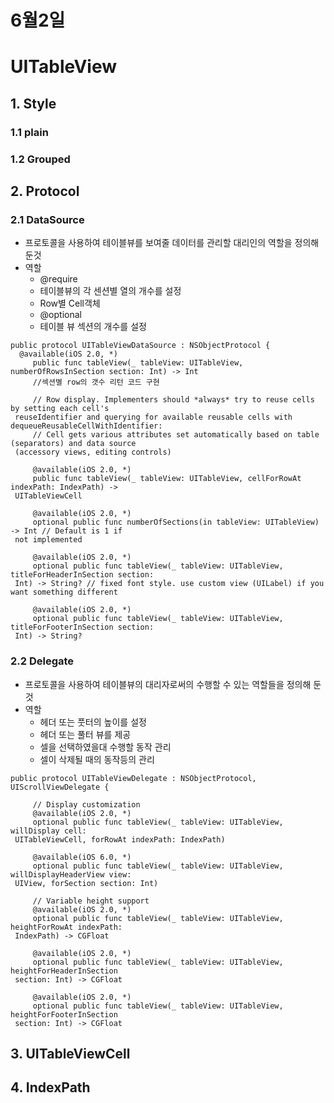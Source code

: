 # 6월2일
# UITableView
## 1. Style
### 1.1 plain
### 1.2 Grouped
## 2. Protocol
### 2.1 DataSource
- 프로토콜을 사용하여 테이블뷰를 보여줄 데이터를 관리할 대리인의 역할을 정의해 둔것
- 역할
	- @require
	 - 테이블뷰의 각 센션별 열의 개수를 설정
	 - Row별 Cell객체
	- @optional
	 - 테이블 뷰 섹션의 개수를 설정

```
public protocol UITableViewDataSource : NSObjectProtocol {  @available(iOS 2.0, *)     public func tableView(_ tableView: UITableView, numberOfRowsInSection section: Int) -> Int
     //섹션별 row의 갯수 리턴 코드 구현
     // Row display. Implementers should *always* try to reuse cells by setting each cell's reuseIdentifier and querying for available reusable cells with dequeueReusableCellWithIdentifier:     // Cell gets various attributes set automatically based on table (separators) and data source (accessory views, editing controls)
     @available(iOS 2.0, *)     public func tableView(_ tableView: UITableView, cellForRowAt indexPath: IndexPath) -> UITableViewCell
     @available(iOS 2.0, *)     optional public func numberOfSections(in tableView: UITableView) -> Int // Default is 1 if not implemented
     @available(iOS 2.0, *)     optional public func tableView(_ tableView: UITableView, titleForHeaderInSection section: Int) -> String? // fixed font style. use custom view (UILabel) if you want something different
     @available(iOS 2.0, *)     optional public func tableView(_ tableView: UITableView, titleForFooterInSection section: Int) -> String?
```

### 2.2 Delegate
- 프로토콜을 사용하여 테이블뷰의 대리자로써의 수행할 수 있는 역할들을 정의해 둔 것
- 역할
	- 헤더 또는 풋터의 높이를 설정
	- 헤더 또는 풀터 뷰를 제공
	- 셀을 선택하였을대 수행할 동작 관리
	- 셀이 삭제될 때의 동작등의 관리

```
public protocol UITableViewDelegate : NSObjectProtocol, UIScrollViewDelegate {
     // Display customization     @available(iOS 2.0, *)     optional public func tableView(_ tableView: UITableView, willDisplay cell: UITableViewCell, forRowAt indexPath: IndexPath)
     @available(iOS 6.0, *)     optional public func tableView(_ tableView: UITableView, willDisplayHeaderView view: UIView, forSection section: Int)
     // Variable height support     @available(iOS 2.0, *)     optional public func tableView(_ tableView: UITableView, heightForRowAt indexPath: IndexPath) -> CGFloat
     @available(iOS 2.0, *)     optional public func tableView(_ tableView: UITableView, heightForHeaderInSection section: Int) -> CGFloat
     @available(iOS 2.0, *)     optional public func tableView(_ tableView: UITableView, heightForFooterInSection section: Int) -> CGFloat
```

## 3. UITableViewCell

## 4. IndexPath
